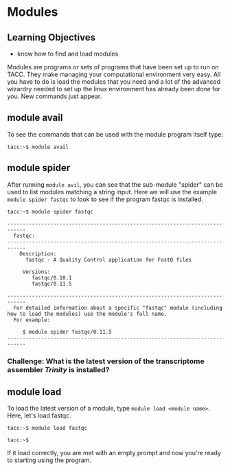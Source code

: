 # Modules

## Learning Objectives
- know how to find and load modules

Modules are programs or sets of programs that have been set up to run on TACC. They make managing your computational environment very easy. All you have to do is load the modules that you need and a lot of the advanced wizardry needed to set up the linux environment has already been done for you. New commands just appear.

## module avail

To see the commands that can be used with the module program itself type:

~~~ {.bash}
tacc:~$ module avail
~~~

## module spider

After running `module avil`, you can see that the sub-module "spider" can be used to list modules matching a string input. Here we will use the example `module spider fastqc` to look to see if the program fastqc is installed.

~~~ {.bash}
tacc:~$ module spider fastqc
~~~

~~~ {.output}
----------------------------------------------------------------------------
  fastqc:
----------------------------------------------------------------------------
    Description:
      fastqc - A Quality Control application for FastQ files

     Versions:
        fastqc/0.10.1
        fastqc/0.11.5

----------------------------------------------------------------------------
  For detailed information about a specific "fastqc" module (including how to load the modules) use the module's full name.
  For example:

     $ module spider fastqc/0.11.5
----------------------------------------------------------------------------
~~~

### Challenge: What is the latest version of the transcriptome assembler *Trinity* is installed?
 
## module load

To load the latest version of a module, type `module load <module name>`. Here, let's load fastqc.

~~~ {.bash}
tacc:~$ module load fastqc
~~~
~~~ {.bash}
tacc:~$ 
~~~

If it load correctly, you are met with an empty prompt and now you're ready to starting using the program.